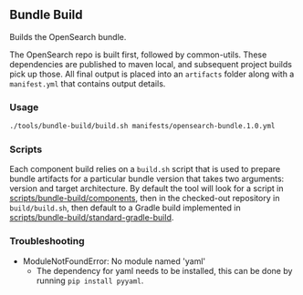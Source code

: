 ## Bundle Build

Builds the OpenSearch bundle.

The OpenSearch repo is built first, followed by common-utils. These dependencies are published to maven local, and subsequent project builds pick up those. All final output is placed into an `artifacts` folder along with a `manifest.yml` that contains output details.

### Usage

```bash
./tools/bundle-build/build.sh manifests/opensearch-bundle.1.0.yml
```

### Scripts

Each component build relies on a `build.sh` script that is used to prepare bundle artifacts for a particular bundle version that takes two arguments: version and target architecture. By default the tool will look for a script in [scripts/bundle-build/components](../../scripts/bundle-build/components), then in the checked-out repository in `build/build.sh`, then default to a Gradle build implemented in [scripts/bundle-build/standard-gradle-build](../../scripts/bundle-build/standard-gradle-build).


### Troubleshooting
* ModuleNotFoundError: No module named 'yaml'
  * The dependency for yaml needs to be installed, this can be done by running `pip install pyyaml`.

